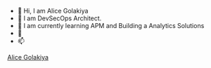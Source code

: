 - 👋 Hi, I am Alice Golakiya
- 👀 I am DevSecOps Architect.
- 🌱 I am currently learning APM and Building a Analytics Solutions
- 💞️ 
- 📫
<div class="badge-base LI-profile-badge" data-locale="en_US" data-size="large" data-theme="light" data-type="HORIZONTAL" data-vanity="alicegolakiya" data-version="v1"><a class="badge-base__link LI-simple-link" href="https://ca.linkedin.com/in/alicegolakiya?trk=profile-badge">Alice Golakiya</a></div>
              
<!---
alicegolakiya/alicegolakiya is a ✨ special ✨ repository because its `README.md` (this file) appears on your GitHub profile.
You can click the Preview link to take a look at your changes.
--->

